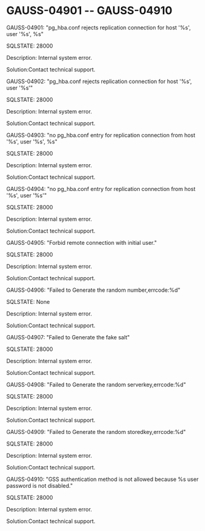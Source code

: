 # GAUSS-04901 -- GAUSS-04910<a name="EN-US_TOPIC_0302073550"></a>

GAUSS-04901: "pg\_hba.conf rejects replication connection for host '%s', user '%s', %s"

SQLSTATE: 28000

Description: Internal system error.

Solution:Contact technical support.

GAUSS-04902: "pg\_hba.conf rejects replication connection for host '%s', user '%s'"

SQLSTATE: 28000

Description: Internal system error.

Solution:Contact technical support.

GAUSS-04903: "no pg\_hba.conf entry for replication connection from host '%s', user '%s', %s"

SQLSTATE: 28000

Description: Internal system error.

Solution:Contact technical support.

GAUSS-04904: "no pg\_hba.conf entry for replication connection from host '%s', user '%s'"

SQLSTATE: 28000

Description: Internal system error.

Solution:Contact technical support.

GAUSS-04905: "Forbid remote connection with initial user."

SQLSTATE: 28000

Description: Internal system error.

Solution:Contact technical support.

GAUSS-04906: "Failed to Generate the random number,errcode:%d"

SQLSTATE: None

Description: Internal system error.

Solution:Contact technical support.

GAUSS-04907: "Failed to Generate the fake salt"

SQLSTATE: 28000

Description: Internal system error.

Solution:Contact technical support.

GAUSS-04908: "Failed to Generate the random serverkey,errcode:%d"

SQLSTATE: 28000

Description: Internal system error.

Solution:Contact technical support.

GAUSS-04909: "Failed to Generate the random storedkey,errcode:%d"

SQLSTATE: 28000

Description: Internal system error.

Solution:Contact technical support.

GAUSS-04910: "GSS authentication method is not allowed because %s user password is not disabled."

SQLSTATE: 28000

Description: Internal system error.

Solution:Contact technical support.

